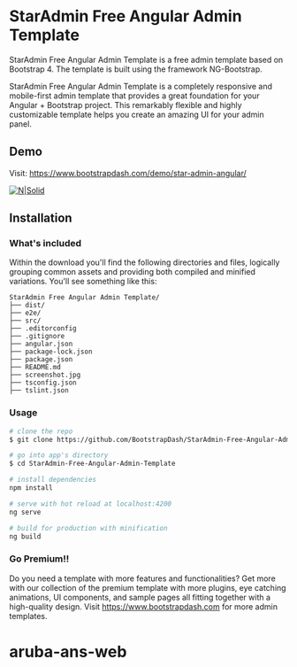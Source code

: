# StarAdmin Free Angular Admin Template


StarAdmin Free Angular Admin Template is a free admin template based on Bootstrap 4. The template is built using the framework NG-Bootstrap.

StarAdmin Free Angular Admin Template is a completely responsive and mobile-first admin template that provides a great foundation for your Angular + Bootstrap project.
This remarkably flexible and highly customizable template helps you create an amazing UI for your admin panel.

## Demo

Visit: https://www.bootstrapdash.com/demo/star-admin-angular/

[![N|Solid](screenshot.jpg)](http://www.bootstrapdash.com/demo/star-admin-angular)

## Installation

### What's included

Within the download you'll find the following directories and files, logically grouping common assets and providing both compiled and minified variations. You'll see something like this:

```
StarAdmin Free Angular Admin Template/
├── dist/
├── e2e/
├── src/
├── .editorconfig
├── .gitignore
├── angular.json
├── package-lock.json
├── package.json
├── README.md
├── screenshot.jpg
├── tsconfig.json
├── tslint.json
```

### Usage

``` bash
# clone the repo
$ git clone https://github.com/BootstrapDash/StarAdmin-Free-Angular-Admin-Template.git

# go into app's directory
$ cd StarAdmin-Free-Angular-Admin-Template

# install dependencies
npm install

# serve with hot reload at localhost:4200
ng serve

# build for production with minification
ng build
```

### Go Premium!!

Do you need a template with more features and functionalities? Get more with our collection of the premium template with more plugins, eye catching animations, UI components, and sample pages all fitting together with a high-quality design. Visit https://www.bootstrapdash.com for more admin templates.
# aruba-ans-web
